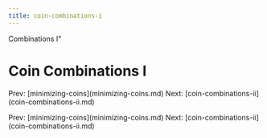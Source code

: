 ```yaml
---
title: coin-combinations-i
---
```


Combinations I\"

# Coin Combinations I

Prev: \[minimizing-coins](minimizing-coins.md)
Next:
\[coin-combinations-ii](coin-combinations-ii.md)

Prev: \[minimizing-coins](minimizing-coins.md)
Next:
\[coin-combinations-ii](coin-combinations-ii.md)
